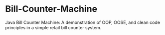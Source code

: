 # Bill-Counter-Machine
Java Bill Counter Machine: A demonstration of OOP, OOSE, and clean code principles in a simple retail bill counter system.
